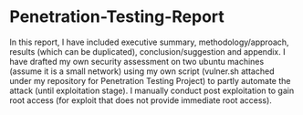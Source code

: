 # Penetration-Testing-Report
In this report, I have included executive summary, methodology/approach, results (which can be duplicated),  conclusion/suggestion and appendix. I have drafted my own security assessment on two ubuntu machines (assume it is a small network) using my own script (vulner.sh attached under my repository for Penetration Testing Project)
to partly automate the attack (until exploitation stage). I manually conduct post exploitation to gain root access (for exploit that does not provide immediate root access). 
